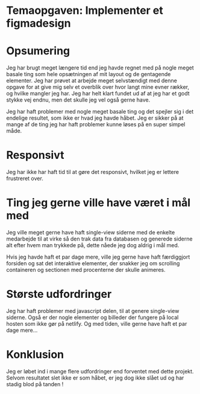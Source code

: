 # Temaopgaven: Implementer et figmadesign

# Opsumering

Jeg har brugt meget længere tid end jeg havde regnet med på nogle meget basale ting som hele opsætningen af mit layout og de gentagende elementer. Jeg har prøvet at arbejde meget selvstændigt med denne opgave for at give mig selv et overblik over hvor langt mine evner rækker, og hvilke mangler jeg har. Jeg har helt klart fundet ud af at jeg har et godt stykke vej endnu, men det skulle jeg vel også gerne have.

Jeg har haft problemer med nogle meget basale ting og det spejler sig i det endelige resultet, som ikke er hvad jeg havde håbet.
Jeg er sikker på at mange af de ting jeg har haft problemer kunne løses på en super simpel måde.

# Responsivt

Jeg har ikke har haft tid til at gøre det responsivt, hvilket jeg er lettere frustreret over.

# Ting jeg gerne ville have været i mål med

Jeg ville meget gerne have haft single-view siderne med de enkelte medarbejde til at virke så den trak data fra databasen og generede siderne alt efter hvem man trykkede på, dette nåede jeg dog aldrig i mål med.

Hvis jeg havde haft et par dage mere, ville jeg gerne have haft færdiggjort forsiden og sat det interaktive elementer, der snakker jeg om scrolling containeren og sectionen med procenterne der skulle animeres.

# Største udfordringer

Jeg har haft problemer med javascript delen, til at genere single-view siderne. Også er der nogle elementer og billeder der fungere på local hosten som ikke gør på netlify.
Og med tiden, ville gerne have haft et par dage mere...

# Konklusion

Jeg er løbet ind i mange flere udfordringer end forventet med dette projekt.
Selvom resultatet slet ikke er som håbet, er jeg dog ikke slået ud og har stadig blod på tanden !
